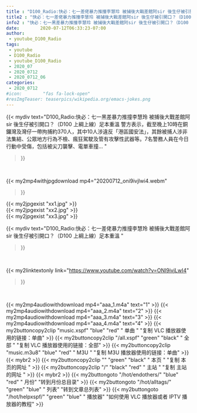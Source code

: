 ```yaml
---
title : "D100_Radio:快必：七一差佬暴力推撞李慧玲 被捕後大戰差館阿sir 後生仔被引開口？（D100 上綱上線）足本重溫 "
title2 : "快必：七一差佬暴力推撞李慧玲 被捕後大戰差館阿sir 後生仔被引開口？（D100 上綱上線）足本重溫 "
info2 : "快必：七一黑差暴力推撞李慧玲 被捕後大戰差館阿sir 後生仔被引開口？（D100 上綱上線）足本重溫 警方表示，截至晚上10時在銅鑼灣及灣仔一帶拘捕約370人，其中10人涉違反「港區國安法」，其餘被捕人涉非法集結、公眾地方行為不檢、瘋狂駕駛及管有攻擊性武器等。7名警務人員在今日行動中受傷，包括被尖刀襲擊、電單車撞... "
date:        2020-07-12T06:33:23-07:00
author:
 - youtube_D100_Radio
tags:
 - youtube
 - D100_Radio
 - youtube_D100_Radio
 - 2020_07
 - 2020_0712
 - 2020_0712_06
categories:
 - 2020_0712
#icon:        "fas fa-lock-open"
#resImgTeaser: teaserpics/wikipedia.org/emacs-jokes.png
---
```


{{< mydiv text="D100_Radio:快必：七一黑差暴力推撞李慧玲 被捕後大戰差館阿sir 後生仔被引開口？（D100 上綱上線）足本重溫 警方表示，截至晚上10時在銅鑼灣及灣仔一帶拘捕約370人，其中10人涉違反「港區國安法」，其餘被捕人涉非法集結、公眾地方行為不檢、瘋狂駕駛及管有攻擊性武器等。7名警務人員在今日行動中受傷，包括被尖刀襲擊、電單車撞... "
>}}
<br>


{{< my2mp4withjpgdownload mp4="20200712_oni9ivjlwi4.webm"
>}}

{{< my2jpgexist "xx1.jpg" >}}<br>
{{< my2jpgexist "xx2.jpg" >}}<br>
{{< my2jpgexist "xx3.jpg" >}}<br>



{{< mydiv text="D100_Radio:快必：七一差佬暴力推撞李慧玲 被捕後大戰差館阿sir 後生仔被引開口？（D100 上綱上線）足本重溫 "
>}}
<br>

{{< my2linktextonly link="https://www.youtube.com/watch?v=ONI9ivjLwI4"
>}}


<br>

{{< my2mp4audiowithdownload mp4="aaa_1.m4a"    text="1" >}}
{{< my2mp4audiowithdownload mp4="aaa_2.m4a"    text="2" >}}
{{< my2mp4audiowithdownload mp4="aaa_3.m4a"    text="3" >}}
{{< my2mp4audiowithdownload mp4="aaa_4.m4a"    text="4" >}}
{{< my2buttoncopy2clip "music.xspf"        "blue"   "red"    " 单曲 "  "复制 VLC 播放器使用的链接：单曲" >}} {{< my2buttoncopy2clip "/all.xspf"         "green"  "black"  " 全部 "  "复制 VLC 播放器使用的链接：全部" >}} {{< my2buttoncopy2clip "music.m3u8"        "blue"   "red"    " M3U  "    "复制 M3U 播放器使用的链接：单曲" >}} {{< mybr2 >}} {{< my2buttoncopy2clip ""                  "green"  "black"  " 本页 "    "复制 本页的网址 " >}} {{< my2buttoncopy2clip "/"                 "black"  "red"    " 主站 "    "复制 主站的网址 " >}} {{< mybr2 >}} {{< my2buttongoto      "/hot/endothers/"   "blue"   "red"    " 月份"   "转到月份总目录" >}} {{< my2buttongoto      "/hot/alltags/"     "green"  "blue"   " 列表"   "转到文章总列表" >}} {{< my2buttongoto      "/hot/helpxspf/"    "green"  "blue"   " 播放器" "如何使用 VLC 播放器或者 IPTV 播放器的教程" >}} 
